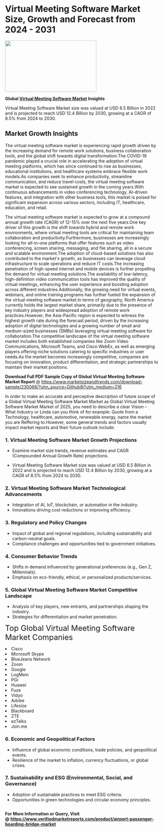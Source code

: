 <H1>Virtual Meeting Software Market Size, Growth and Forecast from 2024 - 2031</H1><img class="aligncenter size-medium wp-image-584254" src="https://thirdeyenews.in/wp-content/uploads/2024/09/Global-Market-Research-300x168.jpeg" alt="" width="300" height="168" /><p><strong>Global&nbsp;<a href="https://www.marketsizeandtrends.com/download-sample/230068/?utm_source=Github8j?utm_medium=216">Virtual Meeting Software Market</a> Insights</strong></p><p>Virtual Meeting Software Market size was valued at USD 6.5 Billion in 2022 and is projected to reach USD 12.4 Billion by 2030, growing at a CAGR of 8.5% from 2024 to 2030.</p><p><h2>Market Growth Insights</h2> <p>The virtual meeting software market is experiencing rapid growth driven by the increasing demand for remote work solutions, business collaboration tools, and the global shift towards digital transformation.The COVID-19 pandemic played a crucial role in accelerating the adoption of virtual meeting platforms, which has since continued to rise as businesses, educational institutions, and healthcare systems embrace flexible work models.As companies seek to enhance productivity, streamline communication, and reduce travel costs, the virtual meeting software market is expected to see sustained growth in the coming years.With continuous advancements in video conferencing technology, AI-driven features, and integration with other business tools, this market is poised for significant expansion across various sectors, including IT, healthcare, education, and retail.</p> <p>The virtual meeting software market is expected to grow at a compound annual growth rate (CAGR) of 12-15% over the next five years.One key driver of this growth is the shift towards hybrid and remote work environments, where virtual meeting tools are critical for maintaining team collaboration and productivity.Furthermore, businesses are increasingly looking for all-in-one platforms that offer features such as video conferencing, screen sharing, messaging, and file sharing, all in a secure and scalable environment.The adoption of cloud-based solutions has also contributed to the market's growth, as businesses can leverage cloud infrastructure to scale operations and reduce IT costs.The increasing penetration of high-speed internet and mobile devices is further propelling the demand for virtual meeting solutions.The availability of low-latency, high-definition video communication tools has improved the quality of virtual meetings, enhancing the user experience and boosting adoption across different industries.Additionally, the growing need for virtual events, webinars, and online training programs has further fueled the expansion of the virtual meeting software market.In terms of geography, North America currently holds the largest market share, primarily due to the presence of key industry players and widespread adoption of remote work practices.However, the Asia-Pacific region is expected to witness the highest growth rate during the forecast period, driven by the increasing adoption of digital technologies and a growing number of small and medium-sized businesses (SMBs) leveraging virtual meeting software for collaboration.The competitive landscape of the virtual meeting software market includes both established companies like Zoom Video Communications, Microsoft Teams, and Cisco WebEx, as well as emerging players offering niche solutions catering to specific industries or user needs.As the market becomes increasingly competitive, companies are focusing on innovation, product differentiation, and strategic partnerships to maintain their market positions.<p><span class=""><strong>Download Full PDF Sample Copy of Global Virtual Meeting Software Market Report</strong> @ <a href="https://www.marketsizeandtrends.com/download-sample/230068/?utm_source=Github8j?utm_medium=216" target="_blank">https://www.marketsizeandtrends.com/download-sample/230068/?utm_source=Github8j?utm_medium=216</a></span></p><p>In order to make an accurate and perceptive description of future scope of a Global&nbsp;Virtual Meeting Software Market Market as Global&nbsp;Virtual Meeting Software Market Market of 2025, you need to describe a clear Vision &ndash; What Industry or Linda can you think of for example: Quote from a Technology, healthcare, automotive, renewable energy, name the market you are Reffering to.However, some general trends and factors usually impact market reports and their future outlook include:</p><h3>1.&nbsp;<strong>Virtual Meeting Software Market Growth Projections</strong></h3><ul><li>Examine market size trends, revenue estimates and CAGR (Compounded Annual Growth Rate) projections.</li><li><p>Virtual Meeting Software Market size was valued at USD 6.5 Billion in 2022 and is projected to reach USD 12.4 Billion by 2030, growing at a CAGR of 8.5% from 2024 to 2030.</p></li></ul><h3>2.&nbsp;<strong>Virtual Meeting Software Market Technological Advancements</strong></h3><ul><li>Integration of AI, IoT, blockchain, or automation in the industry.</li><li>Innovations driving cost reductions or improving efficiency.</li></ul><h3>3.&nbsp;<strong>Regulatory and Policy Changes</strong></h3><ul><li>Impact of global and regional regulations, including sustainability and carbon-neutral goals.</li><li>Compliance challenges and opportunities tied to government initiatives.</li></ul><h3>4.&nbsp;<strong>Consumer Behavior Trends</strong></h3><ul><li>Shifts in demand influenced by generational preferences (e.g., Gen Z, Millennials).</li><li>Emphasis on eco-friendly, ethical, or personalized products/services.</li></ul><h3>5.&nbsp;<strong>Global Virtual Meeting Software Market Competitive Landscape</strong></h3><ul><li>Analysis of key players, new entrants, and partnerships shaping the industry.</li><li>Strategies for differentiation and market penetration.</li></ul><p data-pm-slice="1 1 []"><span style="color: inherit; font-family: inherit; font-size: 25px;">Top Global Virtual Meeting Software Market Companies</span></p><div class="" data-test-id=""><p><li>Cisco</li><li> Microsoft Skype</li><li> BlueJeans Network</li><li> Zoom</li><li> Google</li><li> LogMein</li><li> PGi</li><li> Huawei</li><li> Fuze</li><li> Vidyo</li><li> Adobe</li><li> Lifesize</li><li> Blackboard</li><li> ZTE</li><li> ezTalks</li><li> Join.me</li></p></div><h3>6.&nbsp;<strong>Economic and Geopolitical Factors</strong></h3><ul><li>Influence of global economic conditions, trade policies, and geopolitical events.</li><li>Resilience of the market to inflation, currency fluctuations, or global crises.</li></ul><h3>7.&nbsp;<strong>Sustainability and ESG (Environmental, Social, and Governance)</strong></h3><ul><li>Adoption of sustainable practices to meet ESG criteria.</li><li>Opportunities in green technologies and circular economy principles.</li></ul><h2><strong style="font-size: 14px;">For More Information or Query, Visit @&nbsp;</strong><a style="background-color: #ffffff; font-size: 14px;" href="https://www.marketsizeandtrends.com/report/virtual-meeting-software-market/" target="_blank">https://www.verifiedmarketreports.com/product/airport-passenger-boarding-bridge-market</a></h2>